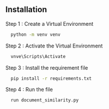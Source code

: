 
## Installation

Step 1 : Create a Virtual Environment

```bash
  python -m venv venv
```

Step 2 : Activate the Virtual Environment

```bash
  vnve\Scripts\Activate
```

Step 3 : Install the requirement file

```bash
  pip install -r requirements.txt
```

Step 4 : Run the file

```bash
  run document_similarity.py
```

